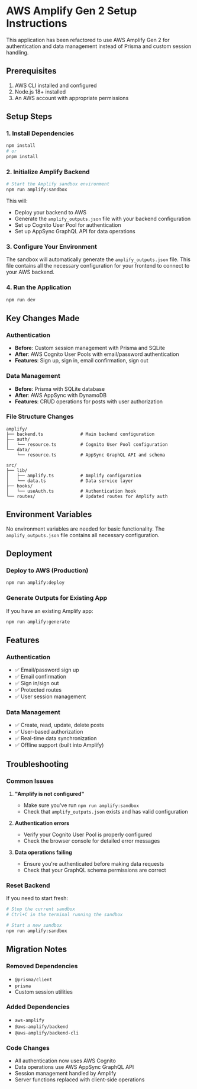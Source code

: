# AWS Amplify Gen 2 Setup Instructions

This application has been refactored to use AWS Amplify Gen 2 for authentication and data management instead of Prisma and custom session handling.

## Prerequisites

1. AWS CLI installed and configured
2. Node.js 18+ installed
3. An AWS account with appropriate permissions

## Setup Steps

### 1. Install Dependencies

```bash
npm install
# or
pnpm install
```

### 2. Initialize Amplify Backend

```bash
# Start the Amplify sandbox environment
npm run amplify:sandbox
```

This will:
- Deploy your backend to AWS
- Generate the `amplify_outputs.json` file with your backend configuration
- Set up Cognito User Pool for authentication
- Set up AppSync GraphQL API for data operations

### 3. Configure Your Environment

The sandbox will automatically generate the `amplify_outputs.json` file. This file contains all the necessary configuration for your frontend to connect to your AWS backend.

### 4. Run the Application

```bash
npm run dev
```

## Key Changes Made

### Authentication
- **Before**: Custom session management with Prisma and SQLite
- **After**: AWS Cognito User Pools with email/password authentication
- **Features**: Sign up, sign in, email confirmation, sign out

### Data Management
- **Before**: Prisma with SQLite database
- **After**: AWS AppSync with DynamoDB
- **Features**: CRUD operations for posts with user authorization

### File Structure Changes

```
amplify/
├── backend.ts              # Main backend configuration
├── auth/
│   └── resource.ts         # Cognito User Pool configuration
└── data/
    └── resource.ts         # AppSync GraphQL API and schema

src/
├── lib/
│   ├── amplify.ts          # Amplify configuration
│   └── data.ts             # Data service layer
├── hooks/
│   └── useAuth.ts          # Authentication hook
└── routes/                 # Updated routes for Amplify auth
```

## Environment Variables

No environment variables are needed for basic functionality. The `amplify_outputs.json` file contains all necessary configuration.

## Deployment

### Deploy to AWS (Production)

```bash
npm run amplify:deploy
```

### Generate Outputs for Existing App

If you have an existing Amplify app:

```bash
npm run amplify:generate
```

## Features

### Authentication
- ✅ Email/password sign up
- ✅ Email confirmation
- ✅ Sign in/sign out
- ✅ Protected routes
- ✅ User session management

### Data Management
- ✅ Create, read, update, delete posts
- ✅ User-based authorization
- ✅ Real-time data synchronization
- ✅ Offline support (built into Amplify)

## Troubleshooting

### Common Issues

1. **"Amplify is not configured"**
   - Make sure you've run `npm run amplify:sandbox`
   - Check that `amplify_outputs.json` exists and has valid configuration

2. **Authentication errors**
   - Verify your Cognito User Pool is properly configured
   - Check the browser console for detailed error messages

3. **Data operations failing**
   - Ensure you're authenticated before making data requests
   - Check that your GraphQL schema permissions are correct

### Reset Backend

If you need to start fresh:

```bash
# Stop the current sandbox
# Ctrl+C in the terminal running the sandbox

# Start a new sandbox
npm run amplify:sandbox
```

## Migration Notes

### Removed Dependencies
- `@prisma/client`
- `prisma`
- Custom session utilities

### Added Dependencies
- `aws-amplify`
- `@aws-amplify/backend`
- `@aws-amplify/backend-cli`

### Code Changes
- All authentication now uses AWS Cognito
- Data operations use AWS AppSync GraphQL API
- Session management handled by Amplify
- Server functions replaced with client-side operations
